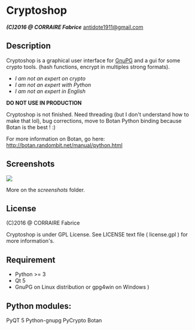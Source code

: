 Cryptoshop
=========
***(C)2016 @ CORRAIRE Fabrice***
antidote1911@gmail.com

Description
------------
Cryptoshop is a graphical user interface for [GnuPG](https://www.gnupg.org/) and a gui for some
crypto tools. (hash functions, encrypt in multiples strong formats).

- *I am not an expert on crypto*
- *I am not an expert with Python*
- *I am not an expert in English*

**DO NOT USE IN PRODUCTION**

Cryptoshop is not finished.
Need threading (but I don't understand how to make that lol), bug corrections, move to Botan Python binding because Botan is the best ! :)

For more information on Botan, go here: http://botan.randombit.net/manual/python.html

Screenshots
-------------
![](http://img15.hostingpics.net/pics/980644mainwindow.png)

More on the *screenshots* folder.

License
--------
(C)2016 @ CORRAIRE Fabrice

Cryptoshop is under GPL License.
See LICENSE text file ( license.gpl ) for more information's.

Requirement
-------------
- Python >= 3
- Qt 5
- GnuPG on Linux distribution or gpg4win on Windows )

Python modules:
----------------
PyQT 5
Python-gnupg
PyCrypto
Botan